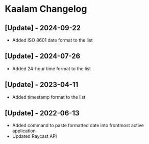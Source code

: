# Kaalam Changelog

## [Update] - 2024-09-22

- Added ISO 8601 date format to the list

## [Update] - 2024-07-26

- Added 24-hour time format to the list

## [Update] - 2023-04-11

- Added timestamp format to the list

## [Update] - 2022-06-13

- Added command to paste formatted date into frontmost active application
- Updated Raycast API
